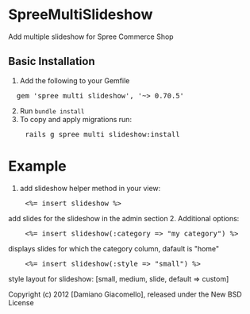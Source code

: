 SpreeMultiSlideshow
===================

Add multiple slideshow for Spree Commerce Shop


Basic Installation
------------------

1. Add the following to your Gemfile
<pre>
  gem 'spree_multi_slideshow', '~> 0.70.5'
</pre>
2. Run `bundle install`
3. To copy and apply migrations run:
<pre>
	rails g spree_multi_slideshow:install
</pre>

Example
=======

1. add slideshow helper method in your view:
<pre>
	<%= insert_slideshow %>
</pre>
add slides for the slideshow in the admin section
2. Additional options:
<pre>
	<%= insert_slideshow(:category => "my_category") %>
</pre>
displays slides for which the category column, dafault is "home"
<pre>
	<%= insert_slideshow(:style => "small") %>
</pre>
style layout for slideshow: [small, medium, slide, default => custom]

Copyright (c) 2012 [Damiano Giacomello], released under the New BSD License
